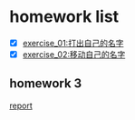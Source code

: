 # homework list
- [x] [exercise_01:打出自己的名字](https://github.com/603796019zhujiacai/compuational_physics_N2015301020057/blob/master/exercise_01.md)
- [x] [exercise_02:移动自己的名字](https://github.com/603796019zhujiacai/compuational_physics_N2015301020057/blob/master/exercise_02.md)

## homework 3
 [report](https://www.zybuluo.com/zhujiacai-789/note/902508)
 
 
